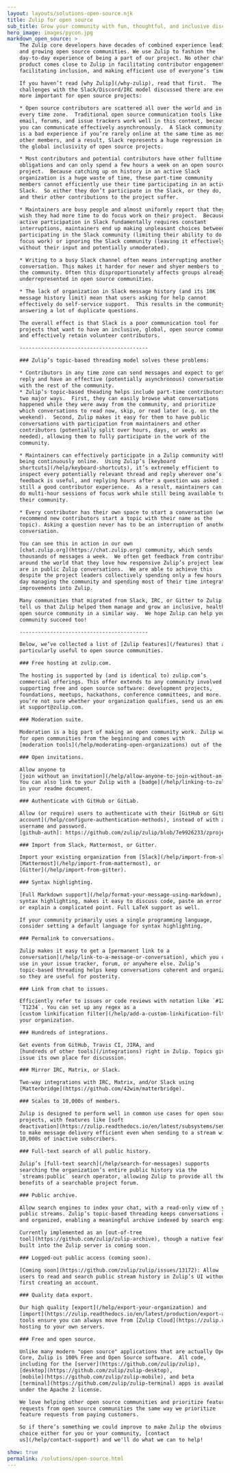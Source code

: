 ```yaml
---
layout: layouts/solutions-open-source.njk
title: Zulip for open source
sub_title: Grow your community with fun, thoughtful, and inclusive discussion.
hero_image: images/pycon.jpg
markdown_open_source: >
    The Zulip core developers have decades of combined experience leading
    and growing open source communities. We use Zulip to fashion the
    day-to-day experience of being a part of our project. No other chat
    product comes close to Zulip in facilitating contributor engagement,
    facilitating inclusion, and making efficient use of everyone’s time.

    If you haven’t read [why Zulip](/why-zulip), read that first.  The
    challenges with the Slack/Discord/IRC model discussed there are even
    more important for open source projects:

    * Open source contributors are scattered all over the world and in
    every time zone.  Traditional open source communication tools like
    email, forums, and issue trackers work well in this context, because
    you can communicate effectively asynchronously.  A Slack community
    is a bad experience if you’re rarely online at the same time as most
    other members, and a result, Slack represents a huge regression in
    the global inclusivity of open source projects.

    * Most contributors and potential contributors have other fulltime
    obligations and can only spend a few hours a week on an open source
    project.  Because catching up on history in an active Slack
    organization is a huge waste of time, these part-time community
    members cannot efficiently use their time participating in an active
    Slack.  So either they don’t participate in the Slack, or they do,
    and their other contributions to the project suffer.

    * Maintainers are busy people and almost uniformly report that they
    wish they had more time to do focus work on their project.  Because
    active participation in Slack fundamentally requires constant
    interruptions, maintainers end up making unpleasant choices between
    participating in the Slack community (limiting their ability to do
    focus work) or ignoring the Slack community (leaving it effectively
    without their input and potentially unmoderated).

    * Writing to a busy Slack channel often means interrupting another existing
    conversation. This makes it harder for newer and shyer members to jump into
    the community. Often this disproportionately affects groups already
    underrepresented in open source communities.

    * The lack of organization in Slack message history (and its 10K
    message history limit) mean that users asking for help cannot
    effectively do self-service support.  This results in the community
    answering a lot of duplicate questions.

    The overall effect is that Slack is a poor communication tool for
    projects that want to have an inclusive, global, open source community
    and effectively retain volunteer contributors.

    ------------------------------------------

    ### Zulip’s topic-based threading model solves these problems:

    * Contributors in any time zone can send messages and expect to get a
    reply and have an effective (potentially asynchronous) conversation
    with the rest of the community.
    * Zulip’s topic-based theading helps include part-time contributors in
    two major ways.  First, they can easily browse what conversations
    happened while they were away from the community, and prioritize
    which conversations to read now, skip, or read later (e.g. on the
    weekend).  Second, Zulip makes it easy for them to have public
    conversations with participation from maintainers and other
    contributors (potentially split over hours, days, or weeks as
    needed), allowing them to fully participate in the work of the
    community.

    * Maintainers can effectively participate in a Zulip community without
    being continuously online.  Using Zulip’s [keyboard
    shortcuts](/help/keyboard-shortcuts), it’s extremely efficient to
    inspect every potentially relevant thread and reply wherever one’s
    feedback is useful, and replying hours after a question was asked is
    still a good contributor experience.  As a result, maintainers can
    do multi-hour sessions of focus work while still being available to
    their community.

    * Every contributor has their own space to start a conversation (we
    recommend new contributors start a topic with their name as the
    topic). Asking a question never has to be an interruption of another
    conversation.

    You can see this in action in our own
    [chat.zulip.org](https://chat.zulip.org) community, which sends
    thousands of messages a week.  We often get feedback from contributors
    around the world that they love how responsive Zulip’s project leaders
    are in public Zulip conversations.  We are able to achieve this
    despite the project leaders collectively spending only a few hours a
    day managing the community and spending most of their time integrating
    improvements into Zulip.

    Many communities that migrated from Slack, IRC, or Gitter to Zulip
    tell us that Zulip helped them manage and grow an inclusive, healthy
    open source community in a similar way.  We hope Zulip can help your
    community succeed too!

    ------------------------------------------

    Below, we’ve collected a list of [Zulip features](/features) that are
    particularly useful to open source communities.

    ### Free hosting at zulip.com.

    The hosting is supported by (and is identical to) zulip.com’s
    commercial offerings. This offer extends to any community involved in
    supporting free and open source software: development projects,
    foundations, meetups, hackathons, conference committees, and more. If
    you’re not sure whether your organization qualifies, send us an email
    at support@zulip.com.

    ### Moderation suite.

    Moderation is a big part of making an open community work. Zulip was built
    for open communities from the beginning and comes with
    [moderation tools](/help/moderating-open-organizations) out of the box.

    ### Open invitations.

    Allow anyone to
    [join without an invitation](/help/allow-anyone-to-join-without-an-invitation).
    You can also link to your Zulip with a [badge](/help/linking-to-zulip)
    in your readme document.

    ### Authenticate with GitHub or GitLab.

    Allow (or require) users to authenticate with their [GitHub or GitLab
    account](/help/configure-authentication-methods), instead of with a
    username and password.
    [github-auth]: https://github.com/zulip/zulip/blob/7e9926233/zproject/prod_settings_template.py#L112

    ### Import from Slack, Mattermost, or Gitter.

    Import your existing organization from [Slack](/help/import-from-slack),
    [Mattermost](/help/import-from-mattermost), or
    [Gitter](/help/import-from-gitter).

    ### Syntax highlighting.

    [Full Markdown support](/help/format-your-message-using-markdown), including
    syntax highlighting, makes it easy to discuss code, paste an error message,
    or explain a complicated point. Full LaTeX support as well.

    If your community primarily uses a single programming language,
    consider setting a default language for syntax highlighting.

    ### Permalink to conversations.

    Zulip makes it easy to get a [permanent link to a
    conversation](/help/link-to-a-message-or-conversation), which you can
    use in your issue tracker, forum, or anywhere else. Zulip’s
    topic-based threading helps keep conversations coherent and organized
    so they are useful for posterity.

    ### Link from chat to issues.

    Efficiently refer to issues or code reviews with notation like `#1234` or
    `T1234`. You can set up any regex as a
    [custom linkification filter](/help/add-a-custom-linkification-filter) for
    your organization.

    ### Hundreds of integrations.

    Get events from GitHub, Travis CI, JIRA, and
    [hundreds of other tools](/integrations) right in Zulip. Topics give each
    issue its own place for discussion.

    ### Mirror IRC, Matrix, or Slack.

    Two-way integrations with IRC, Matrix, and/or Slack using
    [Matterbridge](https://github.com/42wim/matterbridge).

    ### Scales to 10,000s of members.

    Zulip is designed to perform well in common use cases for open source
    projects, with features like [soft
    deactivation](https://zulip.readthedocs.io/en/latest/subsystems/sending-messages.html#soft-deactivation)
    to make message delivery efficient even when sending to a stream with
    10,000s of inactive subscribers.

    ### Full-text search of all public history.

    Zulip’s [full-text search](/help/search-for-messages) supports
    searching the organization’s entire public history via the
    `streams:public` search operator, allowing Zulip to provide all the
    benefits of a searchable project forum.

    ### Public archive.

    Allow search engines to index your chat, with a read-only view of your
    public streams. Zulip’s topic-based threading keeps conversations coherent
    and organized, enabling a meaningful archive indexed by search engines.

    Currently implemented as an [out-of-tree
    tool](https://github.com/zulip/zulip-archive), though a native feature
    built into the Zulip server is coming soon.

    ### Logged-out public access (coming soon).

    [Coming soon](https://github.com/zulip/zulip/issues/13172): Allow
    users to read and search public stream history in Zulip’s UI without
    first creating an account.

    ### Quality data export.

    Our high quality [export](/help/export-your-organization) and
    [import](https://zulip.readthedocs.io/en/latest/production/export-and-import.html)
    tools ensure you can always move from [Zulip Cloud](https://zulip.com)
    hosting to your own servers.

    ### Free and open source.

    Unlike many modern "open source" applications that are actually Open
    Core, Zulip is 100% Free and Open Source software.  All code,
    including for the [server](https://github.com/zulip/zulip),
    [desktop](https://github.com/zulip/zulip-desktop),
    [mobile](https://github.com/zulip/zulip-mobile), and beta
    [terminal](https://github.com/zulip/zulip-terminal) apps is available
    under the Apache 2 license.

    We love helping other open source communities and prioritize feature
    requests from open source communities the same way we prioritize
    feature requests from paying customers.

    So if there’s something we could improve to make Zulip the obvious
    choice either for you or your community, [contact
    us](/help/contact-support) and we'll do what we can to help!

show: true
permalink: /solutions/open-source.html
---
```

